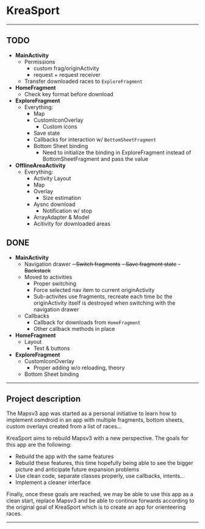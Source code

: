 KreaSport
=========


----------

## TODO ##

 - **MainActivity**
	 - Permissions
		 - custom frag/originActivity
		 - request + request receiver
	 - Transfer downloaded races to `ExploreFragment`
 - **HomeFragment**
	 - Check key format before download
 - **ExploreFragment**
	 - Everything:
		 - Map
		 - CustomIconOverlay
			 - Custom icons
		 - Save state
		 - Callbacks for interaction w/ `BottomSheetFragment`
		 - Bottom Sheet binding
			 - Need to initialize the binding in ExploreFragment instead of BottomSheetFragment and pass the value
 - **OfflineAreaActivity**
	 - Everything:
		 - Activity Layout
		 - Map
		 - Overlay
			 - Size estimation
		 - Aysnc download
			 - Notification w/ stop
		 - ArrayAdapter & Model
		 - Acitivity for downloaded areas
## DONE ##
 - **MainActivity**
	 - Navigation drawer
~~- Switch fragments~~
		 ~~- Save fragment state~~
		 ~~- Backstack~~
	 - Moved to activities
		 - Proper switching
		 - Force selected nav item to current originActivity
		 - Sub-activites use fragments, recreate each time bc the originActivity itself is destroyed when switching with the navigation drawer
	 - Callbacks
		 - Callback for downloads from `HomeFragment`
		 - Other callback methods in place
 - **HomeFragment**
	 - Layout
		 - Text & buttons
 - **ExploreFragment**
	 - CustomIconOverlay
		 - Proper adding w/o reloading, theory
	 - Bottom Sheet binding

----------


Project description
-------------------

The Mapsv3 app was started as a personal initiative to learn how to implement osmdroid in an app with multiple fragments, bottom sheets, custom overlays created from a list of races...

KreaSport aims to rebuild Mapsv3 with a new perspective. The goals for this app are the following:

 - Rebuild the app with the same features
 - Rebuild these features, this time hopefully being able to see the bigger picture and anticipate future expansion problems
 - Use clean code, separate classes properly, use callbacks, intents...
 - Implement a cleaner interface

Finally, once these goals are reached, we may be able to use this app as a clean start, replace Mapsv3 and be able to continue forwards according to the original goal of KreaSport which is to create an app for orienteering races.


----------

